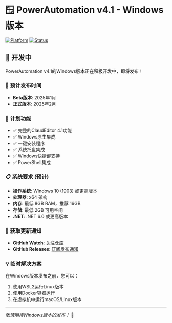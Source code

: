 # 🪟 PowerAutomation v4.1 - Windows版本

[![Platform](https://img.shields.io/badge/platform-Windows-blue.svg)](https://www.microsoft.com/windows/)
[![Status](https://img.shields.io/badge/status-Coming%20Soon-yellow.svg)](https://github.com/alexchuang650730/aicore0707)

## 🚧 开发中

PowerAutomation v4.1的Windows版本正在积极开发中，即将发布！

### 📅 预计发布时间
- **Beta版本**: 2025年1月
- **正式版本**: 2025年2月

### 🎯 计划功能
- ✅ 完整的ClaudEditor 4.1功能
- ✅ Windows原生集成
- ✅ 一键安装程序
- ✅ 系统托盘集成
- ✅ Windows快捷键支持
- ✅ PowerShell集成

### 📋 系统要求 (预计)
- **操作系统**: Windows 10 (1903) 或更高版本
- **处理器**: x64 架构
- **内存**: 最低 8GB RAM，推荐 16GB
- **存储**: 最低 2GB 可用空间
- **.NET**: .NET 6.0 或更高版本

### 🔔 获取更新通知
- **GitHub Watch**: [关注仓库](https://github.com/alexchuang650730/aicore0707)
- **GitHub Releases**: [订阅发布通知](https://github.com/alexchuang650730/aicore0707/releases)

### 💡 临时解决方案
在Windows版本发布之前，您可以：
1. 使用WSL2运行Linux版本
2. 使用Docker容器运行
3. 在虚拟机中运行macOS/Linux版本

---

*敬请期待Windows版本的发布！* 🚀

